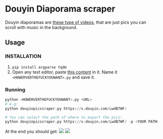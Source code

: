 # Douyin Diaporama scraper
Douyin diaporamas are [these type of videos](https://v.douyin.com/LwdB7WF/), that are just pics you can scroll with music in the background.
## Usage
### INSTALLATION
1. `pip install argparse tqdm`
2. Open any text editor, paste [this content](https://raw.githubusercontent.com/novitae/t/douyindiapo/main.py) in it. Name it `<HOWERVERTHEFUCKYOUWANT>.py` and save it.
### Running
```python
python <HOWERVERTHEFUCKYOUWANT>.py <URL>
# e.g:
python douyinpicscraper.py https://v.douyin.com/LwdB7WF/

# You can select the path of where to export the pics:
python douyinpicscraper.py https://v.douyin.com/LwdB7WF/ -p <YOUR PATH>
```
At the end you should get:
![](https://github.com/novitae/t/blob/4d535a661cdf62f9eb6a2c0520171471dd566e54/douyin%20diaporama%20video%20scraper/Capture%20d%E2%80%99e%CC%81cran%202022-02-21%20a%CC%80%2022.41.16.png)
![](https://github.com/novitae/t/blob/4d535a661cdf62f9eb6a2c0520171471dd566e54/douyin%20diaporama%20video%20scraper/Capture%20d%E2%80%99e%CC%81cran%202022-02-21%20a%CC%80%2022.41.20.png)
